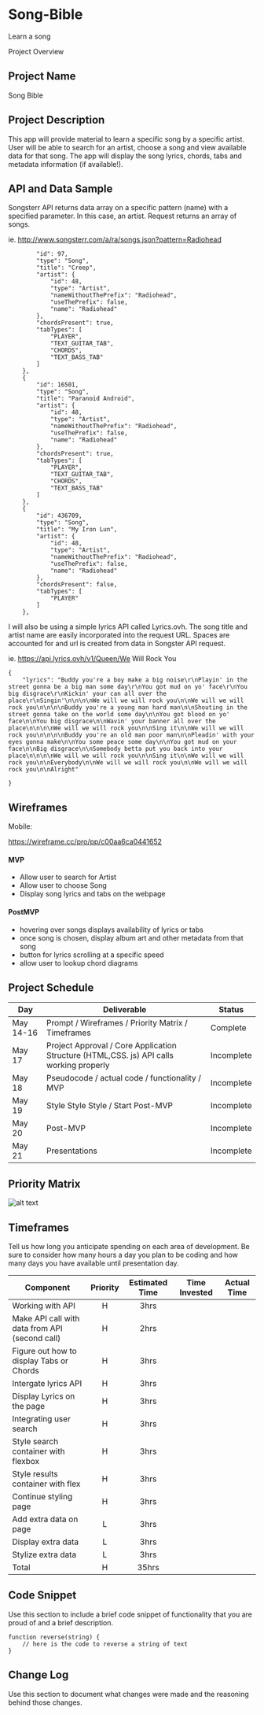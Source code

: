 # Song-Bible
Learn a song

 Project Overview

## Project Name

Song Bible

## Project Description

This app will provide material to learn a specific song by a specific artist.  User will be able to search for an artist, choose a song and view available data for that song.  The app will display the song lyrics, chords, tabs and metadata information (if available!). 

## API and Data Sample

Songsterr API returns data array on a specific pattern (name) with a specified parameter.  In this case, an artist. Request returns an array of songs.  

ie. http://www.songsterr.com/a/ra/songs.json?pattern=Radiohead

```{
        "id": 97,
        "type": "Song",
        "title": "Creep",
        "artist": {
            "id": 48,
            "type": "Artist",
            "nameWithoutThePrefix": "Radiohead",
            "useThePrefix": false,
            "name": "Radiohead"
        },
        "chordsPresent": true,
        "tabTypes": [
            "PLAYER",
            "TEXT_GUITAR_TAB",
            "CHORDS",
            "TEXT_BASS_TAB"
        ]
    },
    {
        "id": 16501,
        "type": "Song",
        "title": "Paranoid Android",
        "artist": {
            "id": 48,
            "type": "Artist",
            "nameWithoutThePrefix": "Radiohead",
            "useThePrefix": false,
            "name": "Radiohead"
        },
        "chordsPresent": true,
        "tabTypes": [
            "PLAYER",
            "TEXT_GUITAR_TAB",
            "CHORDS",
            "TEXT_BASS_TAB"
        ]
    },
    {
        "id": 436709,
        "type": "Song",
        "title": "My Iron Lun",
        "artist": {
            "id": 48,
            "type": "Artist",
            "nameWithoutThePrefix": "Radiohead",
            "useThePrefix": false,
            "name": "Radiohead"
        },
        "chordsPresent": false,
        "tabTypes": [
            "PLAYER"
        ]
    },
 ```
I will also be using a simple lyrics API called Lyrics.ovh.  The song title and artist name are easily incorporated into the request URL. Spaces are accounted for and url is created from data in Songster API request.

ie. https://api.lyrics.ovh/v1/Queen/We Will Rock You 

```
{
    "lyrics": "Buddy you're a boy make a big noise\r\nPlayin' in the street gonna be a big man some day\r\nYou got mud on yo' face\r\nYou big disgrace\r\nKickin' your can all over the place\r\nSingin'\n\n\n\nWe will we will rock you\n\nWe will we will rock you\n\n\n\nBuddy you're a young man hard man\n\nShouting in the street gonna take on the world some day\n\nYou got blood on yo' face\n\nYou big disgrace\n\nWavin' your banner all over the place\n\n\n\nWe will we will rock you\n\nSing it\n\nWe will we will rock you\n\n\n\nBuddy you're an old man poor man\n\nPleadin' with your eyes gonna make\n\nYou some peace some day\n\nYou got mud on your face\n\nBig disgrace\n\nSomebody betta put you back into your place\n\n\n\nWe will we will rock you\n\nSing it\n\nWe will we will rock you\n\nEverybody\n\nWe will we will rock you\n\nWe will we will rock you\n\nAlright"

}
```


## Wireframes

Mobile:

<https://wireframe.cc/pro/pp/c00aa6ca0441652>

#### MVP 
  * Allow user to search for Artist
  * Allow user to choose Song
  * Display song lyrics and tabs on the webpage

#### PostMVP  
  * hovering over songs displays availability of lyrics or tabs
  * once song is chosen, display album art and other metadata from that song
  * button for lyrics scrolling at a specific speed
  * allow user to lookup chord diagrams

## Project Schedule

|  Day | Deliverable | Status
|---|---| ---|
|May 14-16| Prompt / Wireframes / Priority Matrix / Timeframes | Complete
|May 17| Project Approval / Core Application Structure (HTML,CSS. js) API calls working properly | Incomplete
|May 18| Pseudocode / actual code / functionality / MVP | Incomplete
|May 19| Style Style Style / Start Post-MVP | Incomplete
|May 20| Post-MVP| Incomplete
|May 21| Presentations | Incomplete

## Priority Matrix
![alt text](https://res.cloudinary.com/willnolin/image/upload/v1621128421/Song-Bible-Priority-Matrix_cqmmf0.png "priority matrix")

## Timeframes

Tell us how long you anticipate spending on each area of development. Be sure to consider how many hours a day you plan to be coding and how many days you have available until presentation day.


| Component | Priority | Estimated Time | Time Invested | Actual Time |
| --- | :---: |  :---: | :---: | :---: |
| Working with API | H | 3hrs| | |
| Make API call with data from API (second call) | H | 2hrs | | |
| Figure out how to display Tabs or Chords | H | 3hrs | | |
| Intergate lyrics API | H | 3hrs| | |
| Display Lyrics on the page| H | 3hrs| |  |
| Integrating user search | H | 3hrs| | |
| Style search container with flexbox | H | 3hrs | | |
| Style results container with flex | H | 3hrs | | |
| Continue styling page | H | 3hrs | | |
| Add extra data on page | L | 3hrs | | |
| Display extra data | L | 3hrs | | |
|Stylize extra data | L | 3hrs | | |
| Total | H | 35hrs |  | |

## Code Snippet

Use this section to include a brief code snippet of functionality that you are proud of and a brief description.  

```
function reverse(string) {
	// here is the code to reverse a string of text
}
```

## Change Log
 Use this section to document what changes were made and the reasoning behind those changes.  
